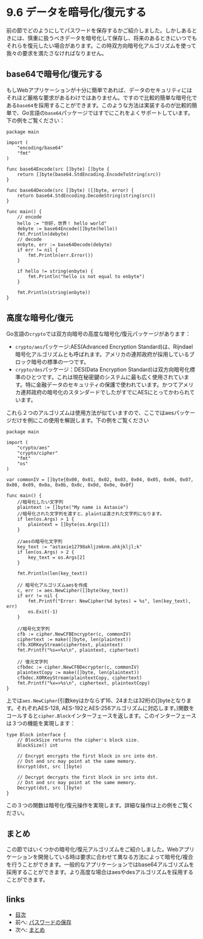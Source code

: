 # 9.6 データを暗号化/復元する
前の節でどのようにしてパスワードを保存するかご紹介しました。しかしあるときには、慎重に扱うべきデータを暗号化して保存し、将来のあるときにいつでもそれらを復元したい場合があります。この時双方向暗号化アルゴリズムを使って我々の要求を満たさなければなりません。

## base64で暗号化/復元する
もしWebアプリケーションが十分に簡単であれば、データのセキュリティにはそれほど厳格な要求があるわけではありません。ですので比較的簡単な暗号化である`base64`を採用することができます。このような方法は実装するのが比較的簡単で、Go言語の`base64`パッケージではすでにこれをよくサポートしています。下の例をご覧ください：

	package main

	import (
		"encoding/base64"
		"fmt"
	)

	func base64Encode(src []byte) []byte {
		return []byte(base64.StdEncoding.EncodeToString(src))
	}

	func base64Decode(src []byte) ([]byte, error) {
		return base64.StdEncoding.DecodeString(string(src))
	}

	func main() {
		// encode
		hello := "你好，世界！ hello world"
		debyte := base64Encode([]byte(hello))
		fmt.Println(debyte)
		// decode
		enbyte, err := base64Decode(debyte)
		if err != nil {
			fmt.Println(err.Error())
		}

		if hello != string(enbyte) {
			fmt.Println("hello is not equal to enbyte")
		}

		fmt.Println(string(enbyte))
	}


## 高度な暗号化/復元

Go言語の`crypto`では双方向暗号の高度な暗号化/復元パッケージがあります：

- `crypto/aes`パッケージ:AES(Advanced Encryption Standard)は、Rijndael暗号化アルゴリズムとも呼ばれます。アメリカの連邦政府が採用しているブロック暗号の標準の一つです。
- `crypto/des`パッケージ：DES(Data Encryption Standard)は双方向暗号化標準のひとつです。これは現在秘密鍵のシステムに最も広く使用されています。特に金融データのセキュリティの保護で使われています。かつてアメリカ連邦政府の暗号化のスタンダードでしたがすでにAESにとってかわられています。

これら２つのアルゴリズムは使用方法が似ていますので、ここではaesパッケージだけを例にこの使用を解説します。下の例をご覧ください

	package main

	import (
		"crypto/aes"
		"crypto/cipher"
		"fmt"
		"os"
	)

	var commonIV = []byte{0x00, 0x01, 0x02, 0x03, 0x04, 0x05, 0x06, 0x07, 0x08, 0x09, 0x0a, 0x0b, 0x0c, 0x0d, 0x0e, 0x0f}

	func main() {
		//暗号化したい文字列
		plaintext := []byte("My name is Astaxie")
		//暗号化された文字列を渡すと、plaintは渡された文字列になります。
		if len(os.Args) > 1 {
			plaintext = []byte(os.Args[1])
		}

		//aesの暗号化文字列
		key_text := "astaxie12798akljzmknm.ahkjkljl;k"
		if len(os.Args) > 2 {
			key_text = os.Args[2]
		}

		fmt.Println(len(key_text))

		// 暗号化アルゴリズムaesを作成
		c, err := aes.NewCipher([]byte(key_text))
		if err != nil {
			fmt.Printf("Error: NewCipher(%d bytes) = %s", len(key_text), err)
			os.Exit(-1)
		}

		//暗号化文字列
		cfb := cipher.NewCFBEncrypter(c, commonIV)
		ciphertext := make([]byte, len(plaintext))
		cfb.XORKeyStream(ciphertext, plaintext)
		fmt.Printf("%s=>%x\n", plaintext, ciphertext)

		// 復元文字列
		cfbdec := cipher.NewCFBDecrypter(c, commonIV)
		plaintextCopy := make([]byte, len(plaintext))
		cfbdec.XORKeyStream(plaintextCopy, ciphertext)
		fmt.Printf("%x=>%s\n", ciphertext, plaintextCopy)
	}


上では`aes.NewCipher`(引数keyはかならず16、24または32桁の[]byteとなります。それぞれAES-128, AES-192とAES-256アルゴリズムに対応します。)関数をコールすると`cipher.Block`インターフェースを返します。このインターフェースは３つの機能を実現します：

	type Block interface {
		// BlockSize returns the cipher's block size.
		BlockSize() int

		// Encrypt encrypts the first block in src into dst.
		// Dst and src may point at the same memory.
		Encrypt(dst, src []byte)

		// Decrypt decrypts the first block in src into dst.
		// Dst and src may point at the same memory.
		Decrypt(dst, src []byte)
	}

この３つの関数は暗号化/復元操作を実現します。詳細な操作は上の例をご覧ください。

## まとめ
この節ではいくつかの暗号化/復元アルゴリズムをご紹介しました。Webアプリケーションを開発している時は要求に合わせて異なる方法によって暗号化/複合を行うことができます。一般的なアプリケーションではbase64アルゴリズムを採用することができます。より高度な場合はaesやdesアルゴリズムを採用することができます。


## links
   * [目次](<preface.md>)
   * 前へ: [パスワードの保存](<09.5.md>)
   * 次へ: [まとめ](<09.7.md>)
